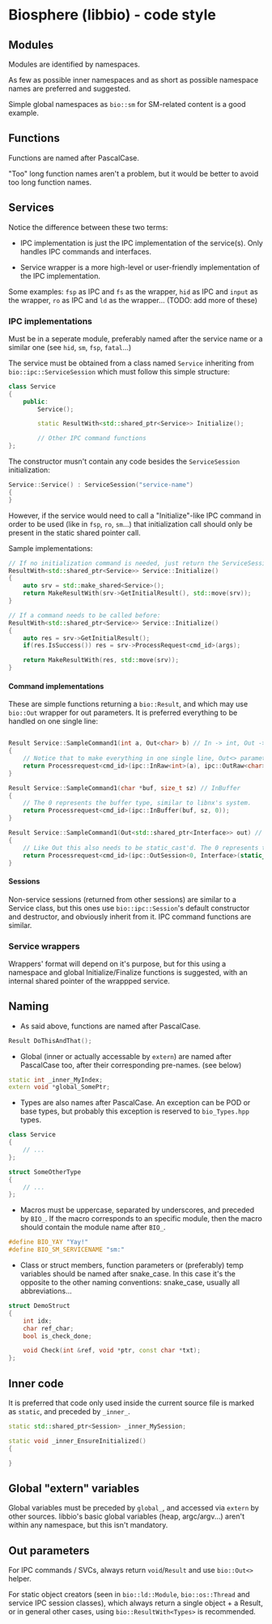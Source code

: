 # Biosphere (libbio) - code style

## Modules

Modules are identified by namespaces.

As few as possible inner namespaces and as short as possible namespace names are preferred and suggested.

Simple global namespaces as `bio::sm` for SM-related content is a good example.

## Functions

Functions are named after PascalCase.

"Too" long function names aren't a problem, but it would be better to avoid too long function names.

## Services

Notice the difference between these two terms:

- IPC implementation is just the IPC implementation of the service(s). Only handles IPC commands and interfaces.

- Service wrapper is a more high-level or user-friendly implementation of the IPC implementation.

Some examples: `fsp` as IPC and `fs` as the wrapper, `hid` as IPC and `input` as the wrapper, `ro` as IPC and `ld` as the wrapper... (TODO: add more of these)

### IPC implementations

Must be in a seperate module, preferably named after the service name or a similar one (see `hid`, `sm`, `fsp`, `fatal`...)

The service must be obtained from a class named `Service` inheriting from `bio::ipc::ServiceSession` which must follow this simple structure:

```cpp
class Service
{
    public:
        Service();

        static ResultWith<std::shared_ptr<Service>> Initialize();

        // Other IPC command functions
};
```

The constructor musn't contain any code besides the `ServiceSession` initialization:

```cpp
Service::Service() : ServiceSession("service-name")
{
}
```

However, if the service would need to call a "Initialize"-like IPC command in order to be used (like in `fsp`, `ro`, `sm`...) that initialization call should only be present in the static shared pointer call.

Sample implementations:

```cpp
// If no initialization command is needed, just return the ServiceSession's result + the shared ptr
ResultWith<std::shared_ptr<Service>> Service::Initialize()
{
    auto srv = std::make_shared<Service>();
    return MakeResultWith(srv->GetInitialResult(), std::move(srv));
}

// If a command needs to be called before:
ResultWith<std::shared_ptr<Service>> Service::Initialize()
{
    auto res = srv->GetInitialResult();
    if(res.IsSuccess()) res = srv->ProcessRequest<cmd_id>(args);

    return MakeResultWith(res, std::move(srv));
}
```

#### Command implementations

These are simple functions returning a `bio::Result`, and which may use `bio::Out` wrapper for out parameters. It is preferred everything to be handled on one single line:

```cpp

Result Service::SampleCommand1(int a, Out<char> b) // In -> int, Out -> char
{
    // Notice that to make everything in one single line, Out<> parameters need to be static_cast'd
    return Processrequest<cmd_id>(ipc::InRaw<int>(a), ipc::OutRaw<char>(static_cast<char&>(b)));
}

Result Service::SampleCommand1(char *buf, size_t sz) // InBuffer
{
    // The 0 represents the buffer type, similar to libnx's system.
    return Processrequest<cmd_id>(ipc::InBuffer(buf, sz, 0));
}

Result Service::SampleCommand1(Out<std::shared_ptr<Interface>> out) // Out interface, IPC code already handles whether it is a domain or a regular handle object.
{
    // Like Out this also needs to be static_cast'd. The 0 represents the ID of the handle / object ID to use.
    return Processrequest<cmd_id>(ipc::OutSession<0, Interface>(static_cast<std::shared_ptr<Interface>&>(out)));
}

```

#### Sessions

Non-service sessions (returned from other sessions) are similar to a Service class, but this ones use `bio::ipc::Session`'s default constructor and destructor, and obviously inherit from it. IPC command functions are similar.

### Service wrappers

Wrappers' format will depend on it's purpose, but for this using a namespace and global Initialize/Finalize functions is suggested, with an internal shared pointer of the wrappped service.

## Naming

- As said above, functions are named after PascalCase.

```cpp
Result DoThisAndThat();
```

- Global (inner or actually accessable by `extern`) are named after PascalCase too, after their corresponding pre-names. (see below)

```cpp
static int _inner_MyIndex;
extern void *global_SomePtr;
```

- Types are also names after PascalCase. An exception can be POD or base types, but probably this exception is reserved to `bio_Types.hpp` types.

```cpp
class Service
{
    // ...
};

struct SomeOtherType
{
    // ...
};
```

- Macros must be uppercase, separated by underscores, and preceded by `BIO_`. If the macro corresponds to an specific module, then the macro should contain the module name after `BIO_`.

```cpp
#define BIO_YAY "Yay!"
#define BIO_SM_SERVICENAME "sm:"
```

- Class or struct members, function parameters or (preferably) temp variables should be named after snake_case. In this case it's the opposite to the other naming conventions: snake_case, usually all abbreviations...

```cpp
struct DemoStruct
{
    int idx;
    char ref_char;
    bool is_check_done;

    void Check(int &ref, void *ptr, const char *txt);
};
```

## Inner code

It is preferred that code only used inside the current source file is marked as `static`, and preceded by `_inner_`.

```cpp
static std::shared_ptr<Session> _inner_MySession;

static void _inner_EnsureInitialized()
{

}
```

## Global "extern" variables

Global variables must be preceded by `global_`, and accessed via `extern` by other sources. libbio's basic global variables (heap, argc/argv...) aren't within any namespace, but this isn't mandatory.

## Out parameters

For IPC commands / SVCs, always return `void`/`Result` and use `bio::Out<>` helper.

For static object creators (seen in `bio::ld::Module`, `bio::os::Thread` and service IPC session classes), which always return a single object + a Result, or in general other cases, using `bio::ResultWith<Types>` is recommended.
